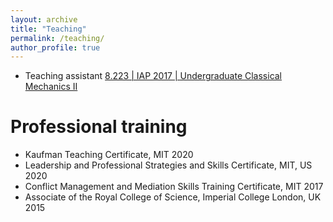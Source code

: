 ```yaml
---
layout: archive
title: "Teaching"
permalink: /teaching/
author_profile: true
---
```


* Teaching assistant [8.223 | IAP 2017 | Undergraduate Classical Mechanics II](https://ocw.mit.edu/courses/8-223-classical-mechanics-ii-january-iap-2017/)

# Professional training
* Kaufman Teaching Certificate, MIT	2020
* Leadership and Professional Strategies and Skills Certificate, MIT, US	2020	
* Conflict Management and Mediation Skills Training Certificate, MIT	2017	
* Associate of the Royal College of Science, Imperial College London, UK	2015	
